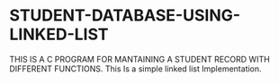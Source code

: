 # STUDENT-DATABASE-USING-LINKED-LIST
THIS IS A C PROGRAM FOR MANTAINING A STUDENT RECORD WITH DIFFERENT FUNCTIONS.
This Is a simple linked list Implementation.
